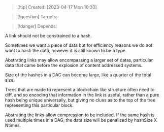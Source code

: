 
>[!tip] Created: [2023-04-17 Mon 10:30]

>[!question] Targets: 

>[!danger] Depends: 

A link should not be constrained to a hash.

Sometimes we want a piece of data but for efficiency reasons we do not want to hash the data, however it is still known to be a type.

Abstrating links may allow encompassing a larger set of datas, particular data that came before the explosion of content addressed systems.

Size of the hashes in a DAG can become large, like a quarter of the total size.

Trees that are made to represent a blockchain like structure often need to diff, and so encoding that information in the link is useful, rather than a pure hash being unique universally, but giving no clues as to the top of the tree representing this particular block.

Abstrating the links allow compression to be included.  If the same hash is used multiple times in a DAG, the data size will be penalized by hashSize X Ntimes.  